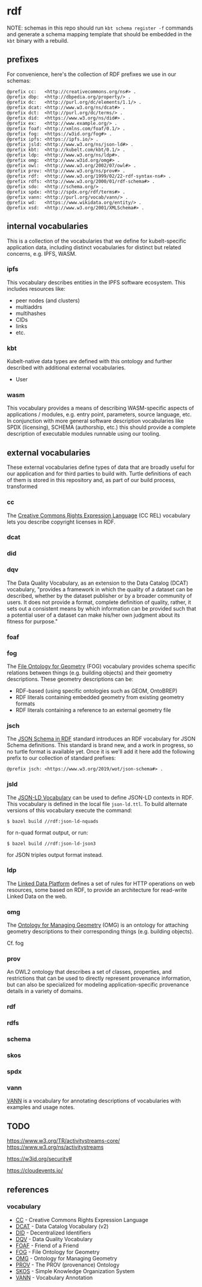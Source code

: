 # rdf

NOTE: schemas in this repo should run `kbt schema register -f` commands and generate a schema mapping template that should be embedded in the `kbt` binary with a rebuild.

## prefixes

For convenience, here's the collection of RDF prefixes we use in our schemas:

```
@prefix cc:   <http://creativecommons.org/ns#> .
@prefix dbp:  <http://dbpedia.org/property/> .
@prefix dc:   <http://purl.org/dc/elements/1.1/> .
@prefix dcat: <http://www.w3.org/ns/dcat#> .
@prefix dct:  <http://purl.org/dc/terms/> .
@prefix did:  <https://www.w3.org/ns/did#> .
@prefix ex:   <http://www.example.org/> .
@prefix foaf: <http://xmlns.com/foaf/0.1/> .
@prefix fog:  <https://w3id.org/fog#> .
@prefix ipfs: <https://ipfs.io/> .
@prefix jsld: <http://www.w3.org/ns/json-ld#> .
@prefix kbt:  <http://kubelt.com/kbt/0.1/> .
@prefix ldp:  <http://www.w3.org/ns/ldp#>.
@prefix omg:  <http://www.w3id.org/omg#> .
@prefix owl:  <http://www.w3.org/2002/07/owl#> .
@prefix prov: <http://www.w3.org/ns/prov#> .
@prefix rdf:  <http://www.w3.org/1999/02/22-rdf-syntax-ns#> .
@prefix rdfs: <http://www.w3.org/2000/01/rdf-schema#> .
@prefix sdo:  <http://schema.org/> .
@prefix spdx: <http://spdx.org/rdf/terms#> .
@prefix vann: <http://purl.org/vocab/vann/> .
@prefix wd:   <https://www.wikidata.org/entity/> .
@prefix xsd:  <http://www.w3.org/2001/XMLSchema#> .
```

## internal vocabularies

This is a collection of the vocabularies that we define for kubelt-specific application data, including distinct vocabularies for distinct but related concerns, e.g. IPFS, WASM.

### ipfs

This vocabulary describes entities in the IPFS software ecosystem. This includes resources like:

- peer nodes (and clusters)
- multiaddrs
- multihashes
- CIDs
- links
- etc.

### kbt

Kubelt-native data types are defined with this ontology and further described with additional external vocabularies.

- User

### wasm

This vocabulary provides a means of describing WASM-specific aspects of applications / modules, e.g. entry point, parameters, source language, etc. In conjunction with more general software description vocabularies like SPDX (licensing), SCHEMA (authorship, etc.) this should provide a complete description of executable modules runnable using our tooling.

## external vocabularies

These external vocabularies define types of data that are broadly useful for our application and for third parties to build with. Turtle definitions of each of them is stored in this repository and, as part of our build process, transformed

### cc

The [Creative Commons Rights Expression Language](https://creativecommons.org/ns) (CC REL) vocabulary lets you describe copyright licenses in RDF.

### dcat
### did
### dqv

The Data Quality Vocabulary, as an extension to the Data Catalog (DCAT) vocabulary, "provides a framework in which the quality of a dataset can be described, whether by the dataset publisher or by a broader community of users. It does not provide a format, complete definition of quality, rather, it sets out a consistent means by which information can be provided such that a potential user of a dataset can make his/her own judgment about its fitness for purpose."

### foaf

### fog

The [File Ontology for Geometry](https://mathib.github.io/fog-ontology/) (FOG) vocabulary provides schema specific relations between things (e.g. building objects) and their geometry descriptions. These geometry descriptions can be:
- RDF-based (using specific ontologies such as GEOM, OntoBREP)
- RDF literals containing embedded geometry from existing geometry formats
- RDF literals containing a reference to an external geometry file

### jsch

The [JSON Schema in RDF](https://www.w3.org/2019/wot/json-schema) standard introduces an RDF vocabulary for JSON Schema definitions. This standard is brand new, and a work in progress, so no turtle format is available yet. Once it is we'll add it here add the following prefix to our collection of standard prefixes:

```
@prefix jsch: <https://www.w3.org/2019/wot/json-schema#> .
```

### jsld

The [JSON-LD Vocabulary](https://www.w3.org/ns/json-ld) can be used to define JSON-LD contexts in RDF. This vocabulary is defined in the local file `json-ld.ttl`. To build alternate versions of this vocabulary execute the command:

```
$ bazel build //rdf:json-ld-nquads
```

for n-quad format output, or run:

```
$ bazel build //rdf:json-ld-json3
```

for JSON triples output format instead.

### ldp

The [Linked Data Platform](https://www.w3.org/TR/ldp/) defines a set of rules for HTTP operations on web resources, some based on RDF, to provide an architecture for read-write Linked Data on the web.

### omg

The [Ontology for Managing Geometry](https://www.projekt-scope.de/ontologies/omg/) (OMG) is an ontology for attaching geometry descriptions to their corresponding things (e.g. building objects).

Cf. fog

### prov

An OWL2 ontology that describes a set of classes, properties, and restrictions that can be used to directly represent provenance information, but can also be specialized for modeling application-specific provenance details in a variety of domains.

### rdf

### rdfs

### schema

### skos

### spdx

### vann

[VANN](https://vocab.org/vann/) is a vocabulary for annotating descriptions of vocabularies with examples and usage notes.

## TODO

https://www.w3.org/TR/activitystreams-core/
https://www.w3.org/ns/activitystreams

https://w3id.org/security#

https://cloudevents.io/

## references

### vocabulary

* [CC](https://creativecommons.org/ns) - Creative Commons Rights Expression Language
* [DCAT](https://www.w3.org/TR/vocab-dcat/) - Data Catalog Vocabulary (v2)
* [DID](https://www.w3.org/ns/did/) - Decentralized Identifiers
* [DQV](https://www.w3.org/TR/vocab-dqv/) - Data Quality Vocabulary
* [FOAF](http://xmlns.com/foaf/spec/) - Friend of a Friend
* [FOG](https://mathib.github.io/fog-ontology/) - File Ontology for Geometry
* [OMG](https://www.projekt-scope.de/ontologies/omg/) - Ontology for Managing Geometry
* [PROV](https://www.w3.org/TR/prov-o/) - The PROV (provenance) Ontology
* [SKOS](https://www.w3.org/TR/skos-reference/) -  Simple Knowledge Organization System
* [VANN](https://vocab.org/vann/) - Vocabulary Annotation
